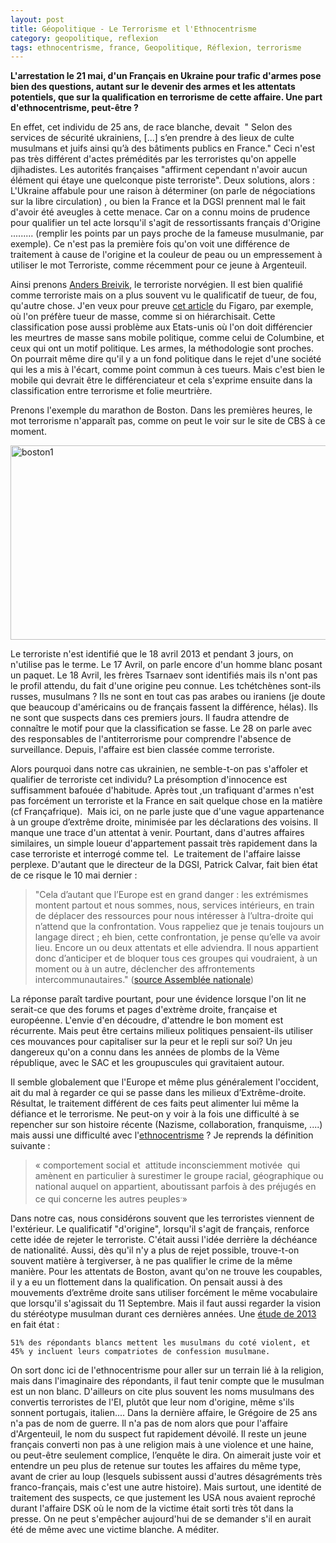 ```yaml
---
layout: post
title: Géopolitique - Le Terrorisme et l'Ethnocentrisme
category: geopolitique, reflexion
tags: ethnocentrisme, france, Geopolitique, Réflexion, terrorisme
---
```

**L'arrestation le 21 mai, d'un Français en Ukraine pour trafic d'armes pose bien des questions, autant sur le devenir des armes et les attentats potentiels, que sur la qualification en terrorisme de cette affaire. Une part d'ethnocentrisme, peut-être ?**

En effet, cet individu de 25 ans, de race blanche, devait  " Selon des services de sécurité ukrainiens, [...] s’en prendre à des lieux de culte musulmans et juifs ainsi qu’à des bâtiments publics en France." Ceci n'est pas très différent d'actes prémédités par les terroristes qu'on appelle djihadistes. Les autorités françaises "affirment cependant n'avoir aucun élément qui étaye une quelconque piste terroriste". Deux solutions, alors : L'Ukraine affabule pour une raison à déterminer (on parle de négociations sur la libre circulation) , ou bien la France et la DGSI prennent mal le fait d'avoir été aveugles à cette menace. Car on a connu moins de prudence pour qualifier un tel acte lorsqu'il s'agit de ressortissants français d'Origine ......... (remplir les points par un pays proche de la fameuse musulmanie, par exemple). Ce n'est pas la première fois qu'on voit une différence de traitement à cause de l'origine et la couleur de peau ou un empressement à utiliser le mot Terroriste, comme récemment pour ce jeune à Argenteuil.

Ainsi prenons <a href="https://fr.wikipedia.org/wiki/Anders_Behring_Breivik">Anders Breivik</a>, le terroriste norvégien. Il est bien qualifié comme terroriste mais on a plus souvent vu le qualificatif de tueur, de fou, qu'autre chose. J'en veux pour preuve <a href="http://www.lefigaro.fr/international/2016/04/20/01003-20160420ARTFIG00276-le-tueur-de-masse-anders-breivik-gagne-son-proces-contre-l-etat-norvegien.php">cet article</a> du Figaro, par exemple, où l'on préfère tueur de masse, comme si on hiérarchisait. Cette classification pose aussi problème aux Etats-unis où l'on doit différencier les meurtres de masse sans mobile politique, comme celui de Columbine, et ceux qui ont un motif politique. Les armes, la méthodologie sont proches. On pourrait même dire qu'il y a un fond politique dans le rejet d'une société qui les a mis à l'écart, comme point commun à ces tueurs. Mais c'est bien le mobile qui devrait être le différenciateur et cela s'exprime ensuite dans la classification entre terrorisme et folie meurtrière.

Prenons l'exemple du marathon de Boston. Dans les premières heures, le mot terrorisme n'apparaît pas, comme on peut le voir sur le site de CBS à ce moment.

<img class="alignnone size-full wp-image-18552" src="http://cheziceman.files.wordpress.com/2016/06/boston1.jpg" alt="boston1" width="988" height="311" />

Le terroriste n'est identifié que le 18 avril 2013 et pendant 3 jours, on n'utilise pas le terme. Le 17 Avril, on parle encore d'un homme blanc posant un paquet. Le 18 Avril, les frères Tsarnaev sont identifiés mais ils n'ont pas le profil attendu, du fait d'une origine peu connue. Les tchétchènes sont-ils russes, musulmans ? Ils ne sont en tout cas pas arabes ou iraniens (je doute que beaucoup d'américains ou de français fassent la différence, hélas). Ils ne sont que suspects dans ces premiers jours. Il faudra attendre de connaître le motif pour que la classification se fasse. Le 28 on parle avec des responsables de l'antiterrorisme pour comprendre l'absence de surveillance. Depuis, l'affaire est bien classée comme terroriste.

Alors pourquoi dans notre cas ukrainien, ne semble-t-on pas s'affoler et qualifier de terroriste cet individu? La présomption d'innocence est suffisamment bafouée d'habitude. Après tout ,un trafiquant d'armes n'est pas forcément un terroriste et la France en sait quelque chose en la matière (cf Françafrique).  Mais ici, on ne parle juste que d'une vague appartenance à un groupe d’extrême droite, minimisée par les déclarations des voisins. Il manque une trace d'un attentat à venir. Pourtant, dans d'autres affaires similaires, un simple loueur d'appartement passait très rapidement dans la case terroriste et interrogé comme tel.  Le traitement de l'affaire laisse perplexe. D'autant que le directeur de la DGSI, Patrick Calvar, fait bien état de ce risque le 10 mai dernier :

<blockquote>
"Cela d’autant que l’Europe est en grand danger : les extrémismes montent partout et nous sommes, nous, services intérieurs, en train de déplacer des ressources pour nous intéresser à l’ultra-droite qui n’attend que la confrontation. Vous rappeliez que je tenais toujours un langage direct ; eh bien, cette confrontation, je pense qu’elle va avoir lieu. Encore un ou deux attentats et elle adviendra. Il nous appartient donc d’anticiper et de bloquer tous ces groupes qui voudraient, à un moment ou à un autre, déclencher des affrontements intercommunautaires." (<a href="http://www.assemblee-nationale.fr/14/cr-cdef/15-16/c1516047.asp">source Assemblée nationale</a>)
</blockquote>

La réponse paraît tardive pourtant, pour une évidence lorsque l'on lit ne serait-ce que des forums et pages d'extrème droite, française et européenne. L'envie d'en découdre, d'attendre le bon moment est récurrente. Mais peut être certains milieux politiques pensaient-ils utiliser ces mouvances pour capitaliser sur la peur et le repli sur soi? Un jeu dangereux qu'on a connu dans les années de plombs de la Vème république, avec le SAC et les groupuscules qui gravitaient autour.

Il semble globalement que l'Europe et même plus généralement l'occident, ait du mal à regarder ce qui se passe dans les milieux d’Extrême-droite. Résultat, le traitement différent de ces faits peut alimenter lui même la défiance et le terrorisme. Ne peut-on y voir à la fois une difficulté à se repencher sur son histoire récente (Nazisme, collaboration, franquisme, ....) mais aussi une difficulté avec l'<a href="https://icezine.wordpress.com/2015/03/08/le-blogging-du-dimanche-ethnocentrisme-bien-et-mal/">ethnocentrisme</a> ? Je reprends la définition suivante :

<blockquote>
<span class="citation">« comportement social et  attitude inconsciemment motivée </span> qui amènent en particulier à<span class="citation"> surestimer le groupe racial, géographique ou national auquel on appartient, aboutissant parfois à des préjugés en ce qui concerne les autres peuples<sup>.</sup>»</span>
</blockquote>

Dans notre cas, nous considérons souvent que les terroristes viennent de l'extérieur. Le qualificatif "d'origine", lorsqu'il s'agit de français, renforce cette idée de rejeter le terroriste. C'était aussi l'idée derrière la déchéance de nationalité. Aussi, dès qu'il n'y a plus de rejet possible, trouve-t-on souvent matière à tergiverser, à ne pas qualifier le crime de la même manière. Pour les attentats de Boston, avant qu'on ne trouve les coupables, il y a eu un flottement dans la qualification. On pensait aussi à des mouvements d’extrême droite sans utiliser forcément le même vocabulaire que lorsqu'il s'agissait du 11 Septembre. Mais il faut aussi regarder la vision du stéréotype musulman durant ces dernières années. Une <a href="http://journalistsresource.org/wp-content/uploads/2013/04/muslims.pdf">étude de 2013</a> en fait état :

	51% des répondants blancs mettent les musulmans du coté violent, et 45% y incluent leurs compatriotes de confession musulmane.

On sort donc ici de l'ethnocentrisme pour aller sur un terrain lié à la religion, mais dans l'imaginaire des répondants, il faut tenir compte que le musulman est un non blanc. D'ailleurs on cite plus souvent les noms musulmans des convertis terroristes de l'EI, plutôt que leur nom d'origine, même s'ils sonnent portugais, italien.... Dans la dernière affaire, le Grégoire de 25 ans n'a pas de nom de guerre. Il n'a pas de nom alors que pour l'affaire d'Argenteuil, le nom du suspect fut rapidement dévoilé. Il reste un jeune français converti non pas à une religion mais à une violence et une haine, ou peut-être seulement complice, l’enquête le dira. On aimerait juste voir et entendre un peu plus de retenue sur toutes les affaires du même type, avant de crier au loup (lesquels subissent aussi d'autres désagréments très franco-français, mais c'est une autre histoire). Mais surtout, une identité de traitement des suspects, ce que justement les USA nous avaient reproché durant l'affaire DSK où le nom de la victime était sorti très tôt dans la presse. On ne peut s'empêcher aujourd'hui de se demander s'il en aurait été de même avec une victime blanche. A méditer.

